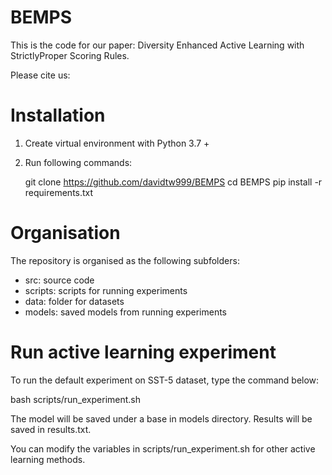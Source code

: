 # BEMPS

This is the code for our paper: Diversity Enhanced Active Learning with StrictlyProper Scoring Rules.


Please cite us:




# Installation
1. Create virtual environment with Python 3.7 +
2. Run following commands:


    git clone https://github.com/davidtw999/BEMPS
    cd BEMPS
    pip install -r requirements.txt


# Organisation

The repository is organised as the following subfolders:
+ src: source code 
+ scripts: scripts for running experiments 
+ data: folder for datasets 
+ models: saved models from running experiments

# Run active learning experiment

To run the default experiment on SST-5 dataset, type the command below:

bash scripts/run_experiment.sh

The model will be saved under a base in models directory.
Results will be saved in results.txt.

You can modify the variables in scripts/run_experiment.sh for other active learning methods.

